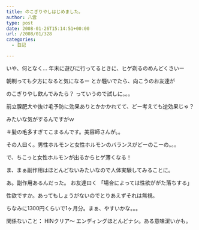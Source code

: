 ```yaml
---
title: のこぎりやしはじめました。
author: 八雲
type: post
date: 2008-01-26T15:14:51+00:00
url: /2008/01/328
categories:
  - 日記

---
```

いや、何となく… 年末に遊びに行ってるときに、ヒゲ剃るのめんどくさいー
  
朝剃っても夕方になると気になるー とか騒いでたら、向こうのお友達が
  
のこぎりやし飲んでみたら？ っていうので試しに。。。
  
前立腺肥大や抜け毛予防に効果ありとかかかれてて、どー考えても逆効果じゃ？
  
みたいな気がするんですがｗ
  
＃髪の毛多すぎてこまるんです。美容師さんが。。

その人曰く。男性ホルモンと女性ホルモンのバランスがどーのこーの。。。
  
で、ちこっと女性ホルモンが出るからヒゲ薄くなる！
  
ま、まぁ副作用はほとんどないみたいなので人体実験してみることに。
  
あ。副作用あるんだった。 お友達曰く 「場合によっては性欲ががた落ちする」
  
性欲ですか。あってもしょうがないのでとりあえずそれは無視。
  
ちなみに1300円くらいで1ヶ月分。まぁ、やすいかな。。。

関係ないこと： HINクリア～ エンディングほとんどナシ。ある意味潔いかも。